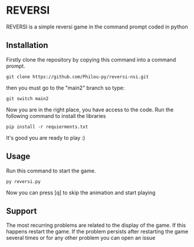 ﻿REVERSI
=======
REVERSI is a simple reversi game in the command prompt coded in python

Installation
-------
Firstly clone the repository by copying this command into a command prompt.
```
git clone https://github.com/Philou-py/reversi-nsi.git
```
then you must go to the "main2" branch so type:
```
git switch main2
```
Now you are in the right place, you have access to the code. Run the following command to install the libraries
```
pip install -r requierments.txt
```
It's good you are ready to play :)

Usage
-------
Run this command to start the game.
```
py reversi.py
```
Now you can press [q] to skip the animation and start playing

Support
-------
The most recurring problems are related to the display of the game. If this happens restart the game. If the problem persists after restarting the game several times or for any other problem you can open an issue


